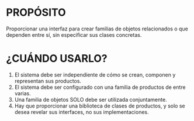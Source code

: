 # PROPÓSITO
Proporcionar una interfaz para crear familias de objetos relacionados o que dependen entre sí, sin especificar sus clases concretas. 

# ¿CUÁNDO USARLO?
1. El sistema debe ser independiente de cómo se crean, componen y representan sus productos.
2. El sistema debe ser configurado con una familia de productos de entre varias. 
3. Una familia de objetos SOLO debe ser utilizada conjuntamente.
4. Hay que proporcionar una biblioteca de clases de productos, y solo se desea revelar sus interfaces, no sus implementaciones. 


